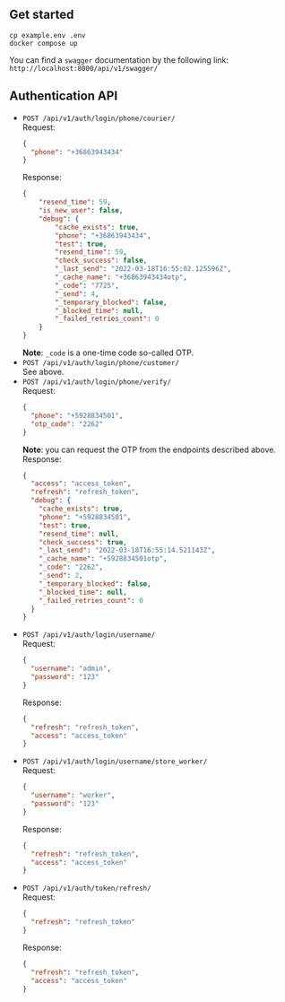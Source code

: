 ## Get started
```shell
cp example.env .env
docker compose up
```
You can find a `swagger` documentation by the following link: `http://localhost:8000/api/v1/swagger/`

## Authentication API
- `POST /api/v1/auth/login/phone/courier/`  
  Request:
  ```json
  {
    "phone": "+36863943434"
  }
  ```
  Response:
  ```json
  {
      "resend_time": 59,
      "is_new_user": false,
      "debug": {
          "cache_exists": true,
          "phone": "+36863943434",
          "test": true,
          "resend_time": 59,
          "check_success": false,
          "_last_send": "2022-03-18T16:55:02.125596Z",
          "_cache_name": "+36863943434otp",
          "_code": "7725",
          "_send": 4,
          "_temporary_blocked": false,
          "_blocked_time": null,
          "_failed_retries_count": 0
      }
  }
  ```
  **Note**: `_code` is a one-time code so-called OTP.
- `POST /api/v1/auth/login/phone/customer/`  
  See above.
- `POST /api/v1/auth/login/phone/verify/`  
  Request:
  ```json
  {
    "phone": "+5928834501",
    "otp_code": "2262"
  }
  ```
  **Note**: you can request the OTP from the endpoints described above.  
  Response:
  ```json
  {
    "access": "access_token",
    "refresh": "refresh_token",
    "debug": {
      "cache_exists": true,
      "phone": "+5928834501",
      "test": true,
      "resend_time": null,
      "check_success": true,
      "_last_send": "2022-03-18T16:55:14.521143Z",
      "_cache_name": "+5928834501otp",
      "_code": "2262",
      "_send": 2,
      "_temporary_blocked": false,
      "_blocked_time": null,
      "_failed_retries_count": 0
    }
  }
  ```
- `POST /api/v1/auth/login/username/`  
  Request:  
  ```json
  {
    "username": "admin",
    "password": "123"
  }
  ```  
  Response:
  ```json
  {
    "refresh": "refresh_token",
    "access": "access_token"
  }
  ```
- `POST /api/v1/auth/login/username/store_worker/`  
  Request:
  ```json
  {
    "username": "worker",
    "password": "123"
  }
  ```  
  Response:
  ```json
  {
    "refresh": "refresh_token",
    "access": "access_token"
  }
  ```
- `POST /api/v1/auth/token/refresh/`  
  Request:
  ```json
  {
    "refresh": "refresh_token"
  }
  ```  
  Response:
  ```json
  {
    "refresh": "refresh_token",
    "access": "access_token"
  }
  ```
